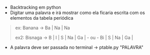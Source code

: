 - Backtracking em python
- Digitar uma palavra e irá mostrar como ela ficaria escrita com os elementos da tabela periódica

>ex: Banana -> Ba | Na | Na
>
>ex2: Bisnaga -> B | I | S | Na | Ga | -  ou  - Bi | S | Na | Ga |

- A palavra deve ser passada no terminal -> ptable.py "PALAVRA"